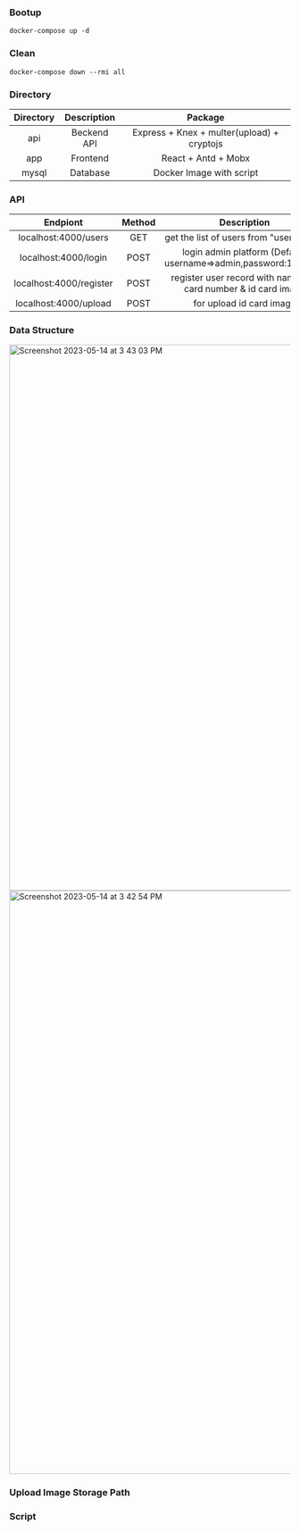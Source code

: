 ### Bootup
```
docker-compose up -d
```


### Clean
```
docker-compose down --rmi all
```

### Directory
|Directory|Description|Package|
| :----:| :----: | :----:| 
| api | Beckend API | Express + Knex + multer(upload) + cryptojs|
| app | Frontend | React + Antd + Mobx|
| mysql | Database | Docker Image with script |

### API
|Endpiont|Method|Description|
| :----:| :----: | :----:| 
| localhost:4000/users | GET | get the list of users from "users" table|
| localhost:4000/login | POST | login admin platform (Default: username=>admin,password:123456)|
| localhost:4000/register | POST | register user record with name & id card number & id card image |
| localhost:4000/upload | POST | for upload id card image |

### Data Structure
<img width="978" alt="Screenshot 2023-05-14 at 3 43 03 PM" src="https://github.com/chankamlam/Poc14-05-2023/assets/9009522/69a92636-9dad-4c8c-90cc-a9900bb361ec">
<img width="1045" alt="Screenshot 2023-05-14 at 3 42 54 PM" src="https://github.com/chankamlam/Poc14-05-2023/assets/9009522/d80a3388-7bd8-4d7c-9ff6-63468a94ac36">

### Upload Image Storage Path

### Script


